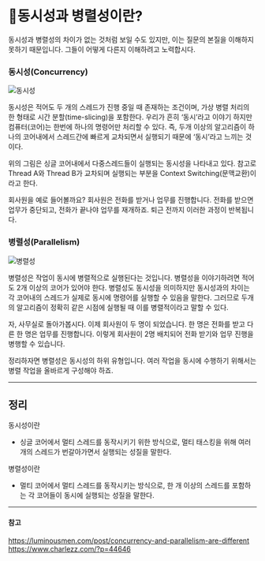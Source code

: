 # 📌동시성과 병렬성이란?


동시성과 병렬성의 차이가 없는 것처럼 보일 수도 있지만, 이는 질문의 본질을 이해하지 못하기 때문입니다. 그들이 어떻게 다른지 이해하려고 노력합시다.

### 동시성(Concurrency)
![동시성](https://www.charlezz.com/wordpress/wp-content/uploads/2020/12/www.charlezz.com-concurrency.png)

동시성은 적어도 두 개의 스레드가 진행 중일 때 존재하는 조건이며, 가상 병렬 처리의 한 형태로 시간 분할(time-slicing)을 포함한다. 우리가 흔히 ‘동시’라고 이야기 하지만 컴퓨터(코어)는 한번에 하나의 명령어만 처리할 수 있다. 즉, 두개 이상의 알고리즘이 하나의 코어내에서 스레드간에 빠르게 교차되면서 실행되기 때문에 ‘동시’라고 느끼는 것이다.

위의 그림은 싱글 코어내에서 다중스레드들이 실행되는 동시성을 나타내고 있다. 참고로 Thread A와 Thread B가 교차되며 실행되는 부분을 Context Switching(문맥교환)이라고 한다.

회사원을 예로 들어볼까요? 회사원은 전화를 받거나 업무를 진행합니다. 전화를 받으면 업무가 중단되고, 전화가 끝나야 업무를 재개하죠. 퇴근 전까지 이러한 과정이 반복됩니다.

### 병렬성(Parallelism)
![병렬성](https://www.charlezz.com/wordpress/wp-content/uploads/2020/12/www.charlezz.com-parellerelism.png)

병렬성은 작업이 동시에 병렬적으로 실행된다는 것입니다. 병렬성을 이야기하려면 적어도 2개 이상의 코어가 있어야 한다. 병렬성도 동시성을 의미하지만 동시성과의 차이는 각 코어내의 스레드가 실제로 동시에 명령어를 실행할 수 있음을 말한다. 그러므로 두개의 알고리즘이 정확히 같은 시점에 실행될 때 이를 병렬적이라고 말할 수 있다.

자, 사무실로 돌아가봅시다. 이제 회사원이 두 명이 되었습니다. 한 명은 전화를 받고 다른 한 명은 업무를 진행합니다. 이렇게 회사원이 2명 배치되어 전화 받기와 업무 진행을 병행할 수 있습니다.

정리하자면 병렬성은 동시성의 하위 유형입니다. 여러 작업을 동시에 수행하기 위해서는 병렬 작업을 올바르게 구성해야 하죠.

___
## 정리
동시성이란
- 싱글 코어에서 멀티 스레드를 동작시키기 위한 방식으로, 멀티 태스킹을 위해 여러 개의 스레드가 번갈아가면서 실행되는 성질을 말한다.

병렬성이란
- 멀티 코어에서 멀티 스레드를 동작시키는 방식으로, 한 개 이상의 스레드를 포함하는 각 코어들이 동시에 실행되는 성질을 말한다.


___
#### 참고
https://luminousmen.com/post/concurrency-and-parallelism-are-different
https://www.charlezz.com/?p=44646